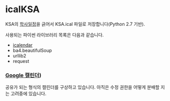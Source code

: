 # icalKSA

KSA의 [학사일정](https://ksa.hs.kr/SchoolEvent/Index/135?year=2018&month=7)을 긁어서 KSA.ical 파일로 저장합니다(Python 2.7 기반).

사용되는 파이썬 라이브러리 목록은 다음과 같습니다.

- [icalendar](https://icalendar.readthedocs.io/en/latest/index.html)
- ba4.beautifulSoup
- urllib2
- request


### [Google 캘린더](https://calendar.google.com/calendar/embed?src=a20e79kgr8uknlqtl8t51de6q8%40group.calendar.google.com&ctz=Asia%2FSeoul))

공유가 되는 형식의 캘린더를 구상하고 있습니다. 아직은 수정 권한을 어떻게 분배할 지는 고려중에 있습니다.

